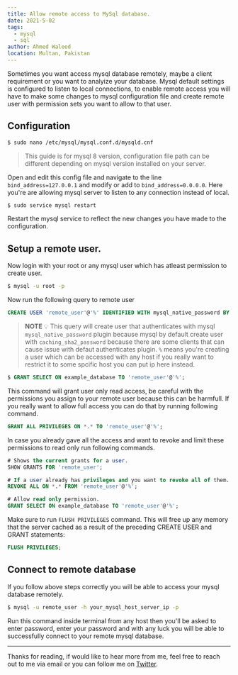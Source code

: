 ```yaml
---
title: Allow remote access to MySql database.
date: 2021-5-02
tags: 
  - mysql
  - sql
author: Ahmed Waleed
location: Multan, Pakistan  
---
```


Sometimes you want access mysql database remotely, maybe a client requirement or you want to analyize your database. Mysql default settings is configured to listen to local connections, to enable remote access you will have to make some changes to mysql configuration file and create remote user with permission sets you want to allow to that user.

## Configuration
```bash
$ sudo nano /etc/mysql/mysql.conf.d/mysqld.cnf
```
> This guide is for mysql 8 version, configuration file path can be different depending on mysql version installed on your server.

Open and edit this config file and navigate to the line `bind_address=127.0.0.1` and modify or add to `bind_address=0.0.0.0`. Here you're are allowing mysql server to listen to any connection instead of local.
```bash
$ sudo service mysql restart
```

Restart the mysql service to reflect the new changes you have made to the configuration.


## Setup a remote user.

Now login with your root or any mysql user which has atleast permission to create user.

```bash
$ mysql -u root -p
```

Now run the following query to remote user 

```sql
CREATE USER 'remote_user'@'%' IDENTIFIED WITH mysql_native_password BY 'secure_password';
```

>**NOTE** 💡
This query will create user that authenticates with mysql `mysql_native_password` plugin because mysql by default create user with `caching_sha2_password` because there are some clients that can cause issue with defaut authenticates plugin. `%` means you're creating a user which can be accessed with any host if you really want to restrict it to some spcific host you can put ip here instead.


```sql
$ GRANT SELECT ON example_database TO 'remote_user'@'%';
```

This command will grant user only read access, be careful with the permissions you assign to your remote user because this can be harmfull. If you really want to allow full access you can do that by running following command.

```sql
GRANT ALL PRIVILEGES ON *.* TO 'remote_user'@'%';
```

In case you already gave all the access and want to revoke and limit these permissions to read only run following commands.

```sql
# Shows the current grants for a user.
SHOW GRANTS FOR 'remote_user';

# If a user already has privileges and you want to revoke all of them.
REVOKE ALL ON *.* FROM 'remote_user'@'%';

# Allow read only permission.
GRANT SELECT ON example_database TO 'remote_user'@'%';
```

Make sure to run `FLUSH PRIVILEGES` command. This will free up any memory that the server cached as a result of the preceding CREATE USER and GRANT statements:

```sql
FLUSH PRIVILEGES;
```

## Connect to remote database

If you follow above steps correctly you will be able to access your mysql database remotely.

```bash
$ mysql -u remote_user -h your_mysql_host_server_ip -p
```

Run this command inside terminal from any host then you'll be asked to enter password, enter your password and with any luck you will be able to successfully connect to your remote mysql database.


---
Thanks for reading, if would like to hear more from me, feel free to reach out to me via email or you can follow me on [Twitter](https://twitter.com/Ahmedwaleed11).

